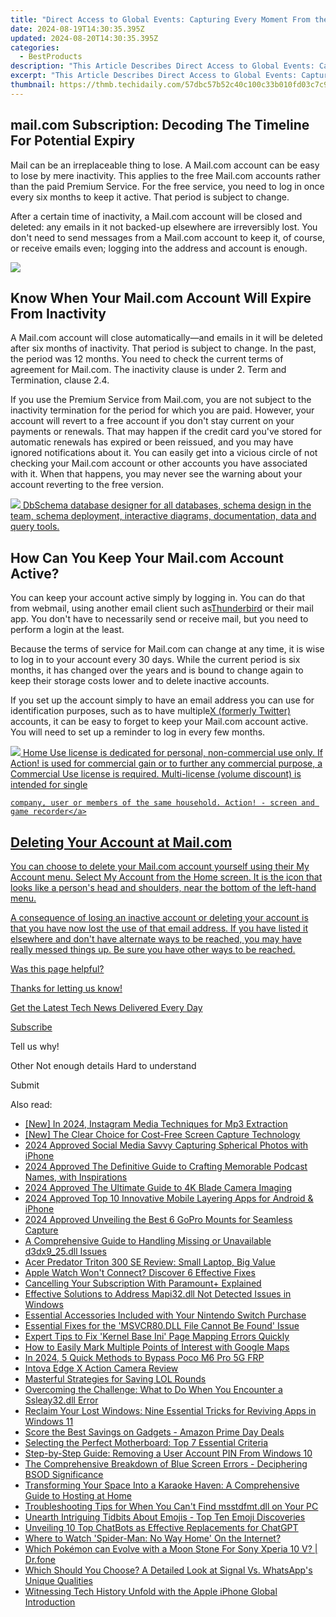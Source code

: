 ```yaml
---
title: "Direct Access to Global Events: Capturing Every Moment From the 2N4 Summer Olympiad Online"
date: 2024-08-19T14:30:35.395Z
updated: 2024-08-20T14:30:35.395Z
categories:
  - BestProducts
description: "This Article Describes Direct Access to Global Events: Capturing Every Moment From the 2N4 Summer Olympiad Online"
excerpt: "This Article Describes Direct Access to Global Events: Capturing Every Moment From the 2N4 Summer Olympiad Online"
thumbnail: https://thmb.techidaily.com/57dbc57b52c40c100c33b010fd03c7c914f04eea27a15b8c369fc3e51785f1d6.jpg
---
```


## mail.com Subscription: Decoding The Timeline For Potential Expiry
 Mail can be an irreplaceable thing to lose. A Mail.com account can be easy to lose by mere inactivity. This applies to the free Mail.com accounts rather than the paid Premium Service. For the free service, you need to log in once every six months to keep it active. That period is subject to change.

 After a certain time of inactivity, a Mail.com account will be closed and deleted: any emails in it not backed-up elsewhere are irreversibly lost. You don't need to send messages from a Mail.com account to keep it, of course, or receive emails even; logging into the address and account is enough.

<!-- affiliate ads begin -->
<a href="https://secure.2checkout.com/order/checkout.php?PRODS=33729450&QTY=1&AFFILIATE=108875&CART=1"><img src="https://secure.avangate.com/images/merchant/7f687767ccf20fcea1c9dc4a5adc2326/Digisigner_banner_728_x_90_color_version.png" border="0"></a>
<!-- affiliate ads end -->
## Know When Your Mail.com Account Will Expire From Inactivity

 A Mail.com account will close automatically—and emails in it will be deleted after six months of inactivity. That period is subject to change. In the past, the period was 12 months. You need to check the current terms of agreement for Mail.com. The inactivity clause is under 2\. Term and Termination, clause 2.4.

 If you use the Premium Service from Mail.com, you are not subject to the inactivity termination for the period for which you are paid. However, your account will revert to a free account if you don't stay current on your payments or renewals. That may happen if the credit card you've stored for automatic renewals has expired or been reissued, and you may have ignored notifications about it. You can easily get into a vicious circle of not checking your Mail.com account or other accounts you have associated with it. When that happens, you may never see the warning about your account reverting to the free version.

<!-- affiliate ads begin -->
<a href="https://shop.dbschema.com/order/checkout.php?PRODS=19867419&QTY=1&AFFILIATE=108875&CART=1"> <img src="https://secure.avangate.com/images/merchant/176b22bab4e94a28619ca2433b2ef241/products/1_icon256.png" border="0">
DbSchema database designer for all databases, schema design in the team, schema deployment, interactive diagrams, documentation, data and query tools. </a>
<!-- affiliate ads end -->
## How Can You Keep Your Mail.com Account Active?

 You can keep your account active simply by logging in. You can do that from webmail, using another email client such as[Thunderbird](https://www.lifewire.com/mozilla-thunderbird-review-1173071) or their mail app. You don't have to necessarily send or receive mail, but you need to perform a login at the least.

 Because the terms of service for Mail.com can change at any time, it is wise to log in to your account every 30 days. While the current period is six months, it has changed over the years and is bound to change again to keep their storage costs lower and to delete inactive accounts.

 If you set up the account simply to have an email address you can use for identification purposes, such as to have multiple[X (formerly Twitter)](https://www.lifewire.com/what-exactly-is-twitter-2483331) accounts, it can be easy to forget to keep your Mail.com account active. You will need to set up a reminder to log in every few months.

<!-- affiliate ads begin -->
<a href="https://checkout.mirillis.com/order/checkout.php?PRODS=4704640&QTY=1&AFFILIATE=108875&CART=1"> <img src="https://secure.avangate.com/images/merchant/547a5a56d43f6d40f9a6a2f76501d013/products/1_mirillis_action_boxshot_store_1x.jpg" border="0">
	Home Use license is dedicated for personal, non-commercial use only. 
	If Action! is used for commercial gain or to further any commercial purpose, 
	a Commercial Use license is required. Multi-license (volume discount) is intended for single 
 
	company, user or members of the same household. Action! - screen and game recorder</a>
<!-- affiliate ads end -->
## Deleting Your Account at Mail.com

 You can choose to delete your Mail.com account yourself using their My Account menu. Select My Account from the Home screen. It is the icon that looks like a person's head and shoulders, near the bottom of the left-hand menu.

 A consequence of losing an inactive account or deleting your account is that you have now lost the use of that email address. If you have listed it elsewhere and don't have alternate ways to be reached, you may have really messed things up. Be sure you have other ways to be reached.

Was this page helpful?

Thanks for letting us know!

 Get the Latest Tech News Delivered Every Day

[Subscribe](https://www.lifewire.com/#)

Tell us why!

 Other  Not enough details  Hard to understand

 Submit

<ins class="adsbygoogle"
     style="display:block"
     data-ad-format="autorelaxed"
     data-ad-client="ca-pub-7571918770474297"
     data-ad-slot="1223367746"></ins>



<ins class="adsbygoogle"
     style="display:block"
     data-ad-client="ca-pub-7571918770474297"
     data-ad-slot="8358498916"
     data-ad-format="auto"
     data-full-width-responsive="true"></ins>

<span class="atpl-alsoreadstyle">Also read:</span>
<div><ul>
<li><a href="https://instagram-videos.techidaily.com/new-in-2024-instagram-media-techniques-for-mp3-extraction/"><u>[New] In 2024, Instagram Media  Techniques for Mp3 Extraction</u></a></li>
<li><a href="https://video-screen-grab.techidaily.com/new-the-clear-choice-for-cost-free-screen-capture-technology/"><u>[New] The Clear Choice for Cost-Free Screen Capture Technology</u></a></li>
<li><a href="https://facebook-video-files.techidaily.com/2024-approved-social-media-savvy-capturing-spherical-photos-with-iphone/"><u>2024 Approved  Social Media Savvy  Capturing Spherical Photos with iPhone</u></a></li>
<li><a href="https://some-guidance.techidaily.com/2024-approved-the-definitive-guide-to-crafting-memorable-podcast-names-with-inspirations/"><u>2024 Approved  The Definitive Guide to Crafting Memorable Podcast Names, with Inspirations</u></a></li>
<li><a href="https://some-skills.techidaily.com/2024-approved-the-ultimate-guide-to-4k-blade-camera-imaging/"><u>2024 Approved  The Ultimate Guide to 4K Blade Camera Imaging</u></a></li>
<li><a href="https://some-skills.techidaily.com/2024-approved-top-10-innovative-mobile-layering-apps-for-android-and-iphone/"><u>2024 Approved  Top 10 Innovative Mobile Layering Apps for Android & iPhone</u></a></li>
<li><a href="https://some-approaches.techidaily.com/2024-approved-unveiling-the-best-6-gopro-mounts-for-seamless-capture/"><u>2024 Approved  Unveiling the Best 6 GoPro Mounts for Seamless Capture</u></a></li>
<li><a href="https://tech-recovery.techidaily.com/a-comprehensive-guide-to-handling-missing-or-unavailable-d3dx925dll-issues/"><u>A Comprehensive Guide to Handling Missing or Unavailable d3dx9_25.dll Issues</u></a></li>
<li><a href="https://buynow-reviews.techidaily.com/acer-predator-triton-300-se-review-small-laptop-big-value/"><u>Acer Predator Triton 300 SE Review: Small Laptop, Big Value</u></a></li>
<li><a href="https://tech-recovery.techidaily.com/apple-watch-wont-connect-discover-6-effective-fixes/"><u>Apple Watch Won't Connect? Discover 6 Effective Fixes</u></a></li>
<li><a href="https://tech-recovery.techidaily.com/cancelling-your-subscription-with-paramountplus-explained/"><u>Cancelling Your Subscription With Paramount+ Explained</u></a></li>
<li><a href="https://tech-recovery.techidaily.com/effective-solutions-to-address-mapi32dll-not-detected-issues-in-windows/"><u>Effective Solutions to Address Mapi32.dll Not Detected Issues in Windows</u></a></li>
<li><a href="https://tech-recovery.techidaily.com/essential-accessories-included-with-your-nintendo-switch-purchase/"><u>Essential Accessories Included with Your Nintendo Switch Purchase</u></a></li>
<li><a href="https://tech-recovery.techidaily.com/essential-fixes-for-the-msvcr80dll-file-cannot-be-found-issue/"><u>Essential Fixes for the 'MSVCR80.DLL File Cannot Be Found' Issue</u></a></li>
<li><a href="https://tech-recovery.techidaily.com/expert-tips-to-fix-kernel-base-ini-page-mapping-errors-quickly/"><u>Expert Tips to Fix 'Kernel Base Ini' Page Mapping Errors Quickly</u></a></li>
<li><a href="https://tech-recovery.techidaily.com/how-to-easily-mark-multiple-points-of-interest-with-google-maps/"><u>How to Easily Mark Multiple Points of Interest with Google Maps</u></a></li>
<li><a href="https://bypass-frp.techidaily.com/in-2024-5-quick-methods-to-bypass-poco-m6-pro-5g-frp-by-drfone-android/"><u>In 2024, 5 Quick Methods to Bypass Poco M6 Pro 5G FRP</u></a></li>
<li><a href="https://extra-hints.techidaily.com/intova-edge-x-action-camera-review/"><u>Intova Edge X Action Camera Review</u></a></li>
<li><a href="https://screen-mirroring-recording.techidaily.com/masterful-strategies-for-saving-lol-rounds/"><u>Masterful Strategies for Saving LOL Rounds</u></a></li>
<li><a href="https://tech-recovery.techidaily.com/overcoming-the-challenge-what-to-do-when-you-encounter-a-ssleay32dll-error/"><u>Overcoming the Challenge: What to Do When You Encounter a Ssleay32.dll Error</u></a></li>
<li><a href="https://win11.techidaily.com/reclaim-your-lost-windows-nine-essential-tricks-for-reviving-apps-in-windows-11/"><u>Reclaim Your Lost Windows: Nine Essential Tricks for Reviving Apps in Windows 11</u></a></li>
<li><a href="https://tech-recovery.techidaily.com/score-the-best-savings-on-gadgets-amazon-prime-day-deals/"><u>Score the Best Savings on Gadgets - Amazon Prime Day Deals</u></a></li>
<li><a href="https://tech-recovery.techidaily.com/selecting-the-perfect-motherboard-top-7-essential-criteria/"><u>Selecting the Perfect Motherboard: Top 7 Essential Criteria</u></a></li>
<li><a href="https://tech-recovery.techidaily.com/step-by-step-guide-removing-a-user-account-pin-from-windows-10/"><u>Step-by-Step Guide: Removing a User Account PIN From Windows 10</u></a></li>
<li><a href="https://tech-recovery.techidaily.com/the-comprehensive-breakdown-of-blue-screen-errors-deciphering-bsod-significance/"><u>The Comprehensive Breakdown of Blue Screen Errors - Deciphering BSOD Significance</u></a></li>
<li><a href="https://tech-recovery.techidaily.com/transforming-your-space-into-a-karaoke-haven-a-comprehensive-guide-to-hosting-at-home/"><u>Transforming Your Space Into a Karaoke Haven: A Comprehensive Guide to Hosting at Home</u></a></li>
<li><a href="https://tech-recovery.techidaily.com/troubleshooting-tips-for-when-you-cant-find-msstdfmtdll-on-your-pc/"><u>Troubleshooting Tips for When You Can't Find msstdfmt.dll on Your PC</u></a></li>
<li><a href="https://tech-recovery.techidaily.com/unearth-intriguing-tidbits-about-emojis-top-ten-emoji-discoveries/"><u>Unearth Intriguing Tidbits About Emojis - Top Ten Emoji Discoveries</u></a></li>
<li><a href="https://tech-recovery.techidaily.com/unveiling-10-top-chatbots-as-effective-replacements-for-chatgpt/"><u>Unveiling 10 Top ChatBots as Effective Replacements for ChatGPT</u></a></li>
<li><a href="https://tech-recovery.techidaily.com/where-to-watch-spider-man-no-way-home-on-the-internet/"><u>Where to Watch 'Spider-Man: No Way Home' On the Internet?</u></a></li>
<li><a href="https://android-pokemon-go.techidaily.com/which-pokemon-can-evolve-with-a-moon-stone-for-sony-xperia-10-v-drfone-by-drfone-virtual-android/"><u>Which Pokémon can Evolve with a Moon Stone For Sony Xperia 10 V? | Dr.fone</u></a></li>
<li><a href="https://tech-recovery.techidaily.com/which-should-you-choose-a-detailed-look-at-signal-vs-whatsapps-unique-qualities/"><u>Which Should You Choose? A Detailed Look at Signal Vs. WhatsApp's Unique Qualities</u></a></li>
<li><a href="https://tech-recovery.techidaily.com/witnessing-tech-history-unfold-with-the-apple-iphone-global-introduction/"><u>Witnessing Tech History Unfold with the Apple iPhone Global Introduction</u></a></li>
</ul></div>
